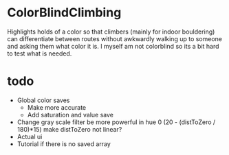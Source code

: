 # ColorBlindClimbing
Highlights holds of a color so that climbers (mainly for indoor bouldering) can differentiate between routes without awkwardly walking up to someone and asking them what color it is. I myself am not colorblind so its a bit hard to test what is needed.
# todo
- Global color saves
    - Make more accurate
    - Add saturation and value save
- Change gray scale filter be more powerful in hue 0 (20 - (distToZero / 180)*15) make distToZero not linear? 
- Actual ui
- Tutorial if there is no saved array

